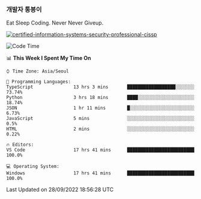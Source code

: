 ### 개발자 통붕이
Eat Sleep Coding.
Never Never Giveup.

[![certified-information-systems-security-professional-cissp](https://user-images.githubusercontent.com/44606727/157613689-acd84ec6-5f8f-4e79-89d9-a8d51f033634.png)](https://www.credly.com/badges/f394a010-85a0-450b-9136-8043af01d71c/public_url)

<!--START_SECTION:waka-->
![Code Time](http://img.shields.io/badge/Code%20Time-1%2C131%20hrs%2053%20mins-blue)

📊 **This Week I Spent My Time On** 

```text
⌚︎ Time Zone: Asia/Seoul

💬 Programming Languages: 
TypeScript               13 hrs 3 mins       ██████████████████░░░░░░░   73.74% 
Python                   3 hrs 18 mins       ████░░░░░░░░░░░░░░░░░░░░░   18.74% 
JSON                     1 hr 11 mins        █░░░░░░░░░░░░░░░░░░░░░░░░   6.73% 
JavaScript               5 mins              ░░░░░░░░░░░░░░░░░░░░░░░░░   0.5% 
HTML                     2 mins              ░░░░░░░░░░░░░░░░░░░░░░░░░   0.22%

🔥 Editors: 
VS Code                  17 hrs 41 mins      █████████████████████████   100.0%

💻 Operating System: 
Windows                  17 hrs 41 mins      █████████████████████████   100.0%

```


 Last Updated on 28/09/2022 18:56:28 UTC
<!--END_SECTION:waka-->
